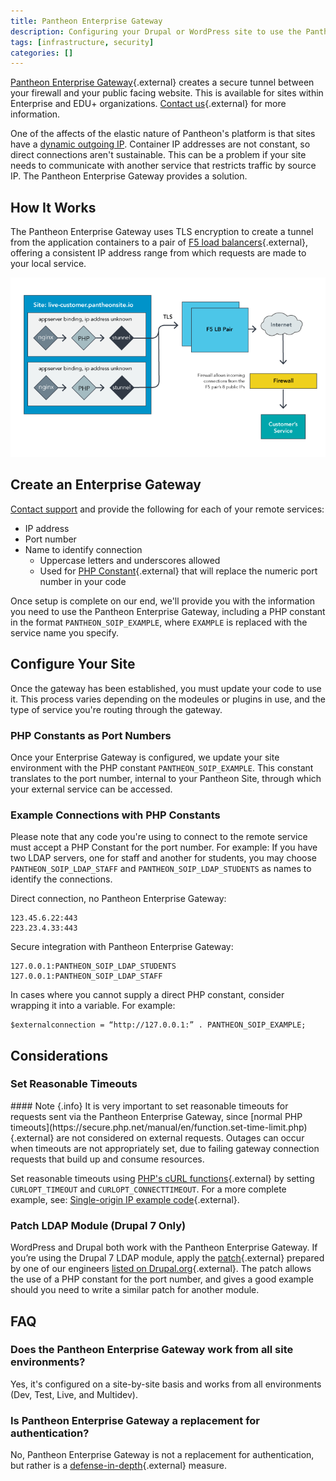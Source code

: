 ```yaml
---
title: Pantheon Enterprise Gateway
description: Configuring your Drupal or WordPress site to use the Pantheon Enterprise Gateway as a defense-in-depth solution to access systems behind firewalls.
tags: [infrastructure, security]
categories: []
---
```

[Pantheon Enterprise Gateway](https://pantheon.io/features/secure-integration){.external} creates a secure tunnel between your firewall and your public facing website. This is available for sites within Enterprise and EDU+ organizations. [Contact us](https://pantheon.io/pantheon-enterprise){.external} for more information.

One of the affects of the elastic nature of Pantheon's platform is that sites have a [dynamic outgoing IP](/docs/outgoing-ips/). Container IP addresses are not constant, so direct connections aren't sustainable. This can be a problem if your site needs to communicate with another service that restricts traffic by source IP. The Pantheon Enterprise Gateway provides a solution.

## How It Works
The Pantheon Enterprise Gateway uses TLS encryption to create a tunnel from the application containers to a pair of [F5 load balancers](https://f5.com/glossary/load-balancer){.external}, offering a consistent IP address range from which requests are made to your local service.

![pantheon enterprise gateway](/source/docs/assets/images/PEG_diagram.png)

## Create an Enterprise Gateway
[Contact support](/docs/getting-support) and provide the following for each of your remote services:

* IP address
* Port number
* Name to identify connection
   - Uppercase letters and underscores allowed
  -  Used for [PHP Constant](https://secure.php.net/manual/en/language.constants.php){.external} that will replace the numeric port number in your code

Once setup is complete on our end, we'll provide you with the information you need to use the Pantheon Enterprise Gateway, including a PHP constant in the format `PANTHEON_SOIP_EXAMPLE`, where `EXAMPLE` is replaced with the service name you specify.

## Configure Your Site

Once the gateway has been established, you must update your code to use it. This process varies depending on the modeules or plugins in use, and the type of service you're routing through the gateway.

### PHP Constants as Port Numbers

Once your Enterprise Gateway is configured, we update your site environment with the PHP constant `PANTHEON_SOIP_EXAMPLE`. This constant translates to the port number, internal to your Pantheon Site, through which your external service can be accessed.

###  Example Connections with PHP Constants

Please note that any code you're using to connect to the remote service must accept a PHP Constant for the port number. For example: If you have two LDAP servers, one for staff and another for students, you may choose `PANTHEON_SOIP_LDAP_STAFF` and `PANTHEON_SOIP_LDAP_STUDENTS` as names to identify the connections.

Direct connection, no Pantheon Enterprise Gateway:
```nohighlight
123.45.6.22:443
223.23.4.33:443
```

Secure integration with Pantheon Enterprise Gateway:
```nohighlight
127.0.0.1:PANTHEON_SOIP_LDAP_STUDENTS
127.0.0.1:PANTHEON_SOIP_LDAP_STAFF
```

In cases where you cannot supply a direct PHP constant, consider wrapping it into a variable. For example:

```nohighlight
$externalconnection = “http://127.0.0.1:” . PANTHEON_SOIP_EXAMPLE;
```

## Considerations
### Set Reasonable Timeouts
<div class="alert alert-info" markdown="1">
#### Note {.info}
It is very important to set reasonable timeouts for requests sent via the Pantheon Enterprise Gateway, since [normal PHP timeouts](https://secure.php.net/manual/en/function.set-time-limit.php){.external} are not considered on external requests. Outages can occur when timeouts are not appropriately set, due to failing gateway connection requests that build up and consume resources.
</div>

Set reasonable timeouts using [PHP's cURL functions](https://secure.php.net/manual/en/function.curl-setopt.php){.external} by setting `CURLOPT_TIMEOUT` and `CURLOPT_CONNECTTIMEOUT`. For a more complete example, see: [Single-origin IP example code](https://github.com/pantheon-systems/soip-example){.external}.

### Patch LDAP Module (Drupal 7 Only)
WordPress and Drupal both work with the Pantheon Enterprise Gateway. If you’re using the Drupal 7 LDAP module, apply the [patch](https://www.drupal.org/files/issues/ldap_php-constant-port_1.patch){.external} prepared by one of our engineers [listed on Drupal.org](https://www.drupal.org/node/2283273){.external}. The patch allows the use of a PHP constant for the port number, and gives a good example should you need to write a similar patch for another module.

## FAQ

### Does the Pantheon Enterprise Gateway work from all site environments?

Yes, it's configured on a site-by-site basis and works from all environments (Dev, Test, Live, and Multidev).

### Is Pantheon Enterprise Gateway a replacement for authentication?

No, Pantheon Enterprise Gateway is not a replacement for authentication, but rather is a [defense-in-depth](https://en.wikipedia.org/wiki/Defense_in_depth_%28computing%29){.external} measure.
